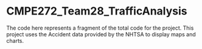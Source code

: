 CMPE272_Team28_TrafficAnalysis
==============================
 The code here represents a fragment of the total code for the project. This project uses the Accident data provided by the NHTSA to display maps and charts.
 
